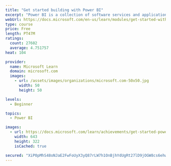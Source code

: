 ```yaml
---
title: "Get started building with Power BI"
excerpt: "Power BI is a collection of software services and applications that let you connect to all sorts of data sources and create compelling visuals and reports. You can benefit from receiving those reports, or you can share them with others inside or outside your organization. Learn the basics of Power BI, how its services and applications work together, and how they can be used to create or experience compelling visuals and analytics based on your data."
webUrl: https://docs.microsoft.com/en-us/learn/modules/get-started-with-power-bi/
type: course
price: Free
length: PT47M
ratings:
  count: 27602
  average: 4.751757
heat: 104

provider:
  name: Microsoft Learn
  domain: microsoft.com
  images:
    - url: /assets/images/organizations/microsoft.com-50x50.jpg
      width: 50
      height: 50

levels:
  - Beginner

topics:
  - Power BI

images:
  - url: https://docs.microsoft.com/learn/achievements/get-started-power-bi-social.png
    width: 643
    height: 322
    isCached: true

secured: "XiP0pMhS48oNJaE2FwFoUyX3yQ87rLW7h1OnBjhYdUgRt27lD9jOGW8cs6ehw5EzYmFirQ9hDKSE1ewg3M3MXSDP4tmHoCAFkuWKbnuRMnLXCROuuyf3+1HBxxMPeVK3iG2JNVf924uWtK9hlot8m0kLPhxnDNBhZE6gC/e2NBdDNrmJLLcKgAa0PLidX13hWULiRvs8T+0ZiC013UTYxLX0+jv7OLZL/O2NhD7V42H6BdbtuBd/QDajrIM4tl+YbvhMGUT6gtHtK2fdTHW36OjC6Ei/PMi7LK3swbGdd6cezdcm6dDiV+uGHIvUwBS3Uv+ZM1P5jSTLtr8yBFWuZT11OkdjjjjOrm9tGYwfJwh7ipcAzIXJaBTPPsXUC/h1qiVRgzNJB5/O0ukkpGe8TxWAA6im0wdv/1QdNCQ60iKFe0IfOGZ55rqi1AG7TK6K;7rf11XH2YgBJdx1D8pX9Zg=="
---
```



